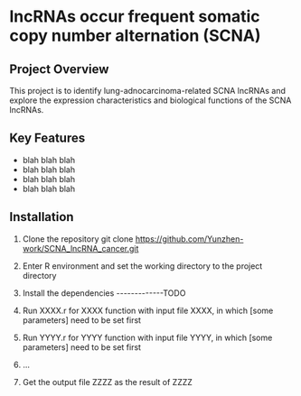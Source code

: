 # lncRNAs occur frequent somatic copy number alternation (SCNA)

## Project Overview

This project is to identify lung-adnocarcinoma-related SCNA lncRNAs and explore the expression characteristics and biological functions of the SCNA lncRNAs.

## Key Features

- blah blah blah
- blah blah blah
- blah blah blah
- blah blah blah

## Installation

1. Clone the repository
git clone https://github.com/Yunzhen-work/SCNA_lncRNA_cancer.git

2. Enter R environment and set the working directory to the project directory

3. Install the dependencies
-------------TODO

4. Run XXXX.r for XXXX function with input file XXXX, in which [some parameters] need to be set first

5. Run YYYY.r for YYYY function with input file YYYY, in which [some parameters] need to be set first

6. ...

7. Get the output file ZZZZ as the result of ZZZZ
